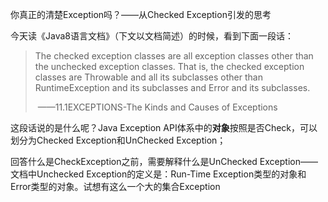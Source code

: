 你真正的清楚Exception吗？——从Checked Exception引发的思考

今天读《Java8语言文档》（下文以文档简述）的时候，看到下面一段话：

> The checked exception classes are all exception classes other than the unchecked exception classes. That is, the checked exception classes are Throwable and all its subclasses other than RuntimeException and its subclasses and Error and its subclasses.
>
> ​					——11.1EXCEPTIONS-The Kinds and Causes of Exceptions

这段话说的是什么呢？Java Exception API体系中的**对象**按照是否Check，可以划分为Checked Exception和UnChecked Exception；

回答什么是CheckException之前，需要解释什么是UnChecked Exception——文档中Unchecked Exception的定义是：Run-Time Exception类型的对象和Error类型的对象。试想有这么一个大的集合Exception


